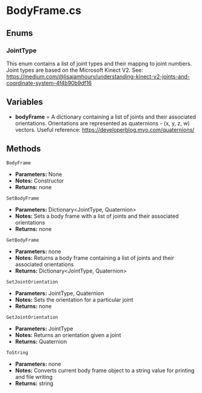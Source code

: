 # BodyFrame.cs

## Enums
### JointType
This enum contains a list of joint types and their mappng to joint numbers. Joint types are based on the Microsoft Kinect V2. See: https://medium.com/@lisajamhoury/understanding-kinect-v2-joints-and-coordinate-system-4f4b90b9df16 

## Variables
- **bodyFrame** = A dictionary containing a list of joints and their associated orientations. Orientations are represented as quaternions - (x, y, z, w) vectors. Useful reference: https://developerblog.myo.com/quaternions/

## Methods

```BodyFrame```
- **Parameters:** None
- **Notes:** Constructor
- **Returns:** none

```SetBodyFrame```
- **Parameters:** Dictionary<JointType, Quaternion>
- **Notes:** Sets a body frame with a list of joints and their associated orientations
- **Returns:** none

```GetBodyFrame```
- **Parameters:** none
- **Notes:** Returns a body frame containing a list of joints and their associated orientations
- **Returns:** Dictionary<JointType, Quaternion>

```SetJointOrientation```
- **Parameters:** JointType, Quaternion
- **Notes:** Sets the orientation for a particular joint
- **Returns:** none

```GetJointOrientation```
- **Parameters:** JointType
- **Notes:** Returns an orientation given a joint
- **Returns:** Quaternion

```ToString```
- **Parameters:** none
- **Notes:** Converts current body frame object to a string value for printing and file writing
- **Returns:** string
